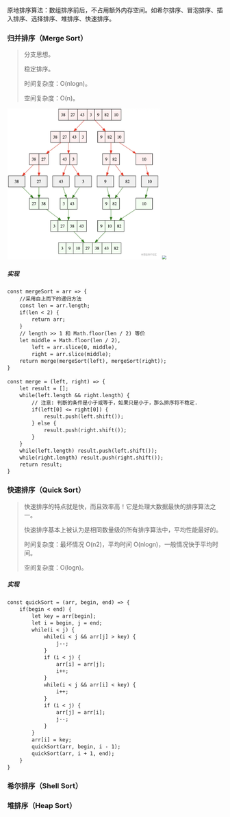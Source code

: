 原地排序算法：数组排序前后，不占用额外内存空间。如希尔排序、冒泡排序、插入排序、选择排序、堆排序、快速排序。



### 归并排序（Merge Sort）

> 分支思想。
>
> 稳定排序。
>
> 时间复杂度：O(nlogn)。
>
> 空间复杂度：O(n)。

<img src="./images/递归排序.png" alt="递归排序" style="zoom:35%;" />

<img src="E:\gitee\web-blog\算法\images\递归排序.gif" style="zoom:60%;" />

##### 实现

```
const mergeSort = arr => {
	//采用自上而下的递归方法
	const len = arr.length;
	if(len < 2) {
		return arr;
	}
	// length >> 1 和 Math.floor(len / 2) 等价
	let middle = Math.floor(len / 2),
		left = arr.slice(0, middle),
		right = arr.slice(middle);
	return merge(mergeSort(left), mergeSort(right));
}

const merge = (left, right) => {
	let result = [];
	while(left.length && right.length) {
		// 注意: 判断的条件是小于或等于，如果只是小于，那么排序将不稳定.
		if(left[0] <= right[0]) {
			result.push(left.shift());
		} else {
			result.push(right.shift());
		}
	}
	while(left.length) result.push(left.shift());
	while(right.length) result.push(right.shift());
	return result;
}
```



### 快速排序（Quick Sort）

> 快速排序的特点就是快，而且效率高！它是处理大数据最快的排序算法之一。
>
> 快速排序基本上被认为是相同数量级的所有排序算法中，平均性能最好的。
>
> 时间复杂度：最坏情况 O(n2)，平均时间 O(nlogn)，一般情况快于平均时间。
>
> 空间复杂度：O(logn)。

##### 实现

```
const quickSort = (arr, begin, end) => {
	if(begin < end) {
        let key = arr[begin];
        let i = begin, j = end;
        while(i < j) {
            while(i < j && arr[j] > key) {
                j--;
            }
            if (i < j) {
                arr[i] = arr[j];
                i++;
            }
            while(i < j && arr[i] < key) {
                i++;
            }
            if (i < j) {
                arr[j] = arr[i];
                j--;
            }
        }
        arr[i] = key;
        quickSort(arr, begin, i - 1);
        quickSort(arr, i + 1, end);
	}
}
```



### 希尔排序（Shell Sort）





### 堆排序（Heap Sort）








